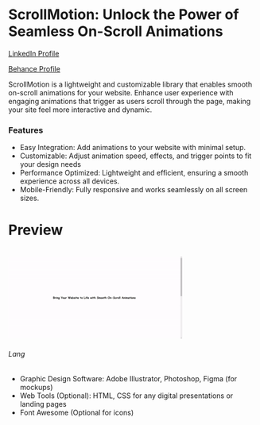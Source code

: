 # ScrollMotion: Unlock the Power of Seamless On-Scroll Animations

<a href="https://www.linkedin.com/in/dharmendraverma95/" target="_blank">LinkedIn Profile </a>

<a href="https://www.behance.net/dhirukumar" target="_blank">Behance Profile </a>

ScrollMotion is a lightweight and customizable library that enables smooth on-scroll animations for your website. Enhance user experience with engaging animations that trigger as users scroll through the page, making your site feel more interactive and dynamic.



### Features
<ul>
  <li>Easy Integration: Add animations to your website with minimal setup.

</li>
  <li>Customizable: Adjust animation speed, effects, and trigger points to fit your design needs</li>
  <li>Performance Optimized: Lightweight and efficient, ensuring a smooth experience across all devices.
</li>
<li>Mobile-Friendly: Fully responsive and works seamlessly on all screen sizes.
</li>
</ul>

# Preview

<br />
<a href="#" target="_blank">
<img style="width:350px;" src="./scrollMotionAnimations.gif" alt="" /></a>
<br />

###### Lang
<ul>
  <li>Graphic Design Software: Adobe Illustrator, Photoshop, Figma (for mockups)</li>
  <li>Web Tools (Optional): HTML, CSS for any digital presentations or landing pages</li>
  <li>Font Awesome (Optional for icons)</li>

</ul>





